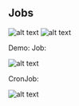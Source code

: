 ## Jobs

![alt text](https://github.com/parane/manulife-aks-training/raw/main/images/job.JPG)
![alt text](https://github.com/parane/manulife-aks-training/raw/main/images/cron.JPG)

Demo:
Job:

![alt text](https://github.com/parane/manulife-aks-training/raw/main/images/job_demo.JPG)

CronJob:

![alt text](https://github.com/parane/manulife-aks-training/raw/main/images/CronJob.JPG)

